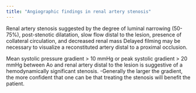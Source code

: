 ```yaml
---
title: "Angiographic findings in renal artery stenosis"
---
```

Renal artery stenosis suggested by the degree of luminal narrowing (50-75%), post-stenotic dilatation, slow flow distal to the lesion, presence of collateral circulation, and decreased renal mass
Delayed filming may be necessary to visualize a reconstituted artery distal to a proximal occlusion.

Mean systolic pressure gradient &gt; 10 mmHg or peak systolic gradient &gt; 20 mmHg between Ao and renal artery distal to the lesion is suggestive of a hemodynamically significant stenosis.
-Generally the larger the gradient, the more confident that one can be that treating the stenosis will benefit the patient.

